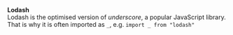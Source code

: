 **Lodash**  
Lodash is the optimised version of *underscore*, a popular JavaScript library.  
That is why it is often imported as `_`, e.g. `import _ from "lodash"`

